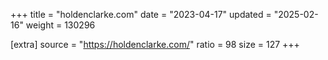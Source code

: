 +++
title = "holdenclarke.com"
date = "2023-04-17"
updated = "2025-02-16"
weight = 130296

[extra]
source = "https://holdenclarke.com/"
ratio = 98
size = 127
+++
